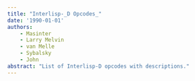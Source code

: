 ```yaml
---
title: "Interlisp-_D Opcodes_"
date: '1990-01-01'
authors: 
    - Masinter
    - Larry Melvin
    - van Melle
    - Sybalsky
    - John
abstract: "List of Interlisp-D opcodes with descriptions."
---
```


